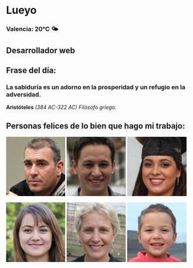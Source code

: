 # Lueyo
### Valencia:  20°C 🌤️
## Desarrollador web
## Frase del día:
<!-- START QUOTE -->
### La sabiduría es un adorno en la prosperidad y un refugio en la adversidad.
**Aristóteles** *(384 AC-322 AC) Filósofo griego.*
<!-- END QUOTE -->






## Personas felices de lo bien que hago mi trabajo:

<p float="left">
  <img src="src/image_0.png" width="32%" />
  <img src="src/image_1.png" width="32%" /> 
  <img src="src/image_2.png" width="32%" />
</p>
<p float="left">
  <img src="src/image_3.png" width="32%" />
  <img src="src/image_4.png" width="32%" /> 
  <img src="src/image_5.png" width="32%" />
</p>
